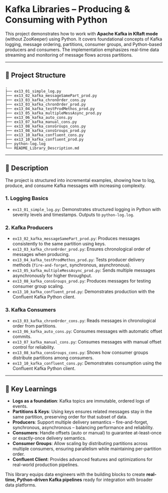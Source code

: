 # Kafka Libraries – Producing & Consuming with Python

This project demonstrates how to work with **Apache Kafka in KRaft mode** (without ZooKeeper) using Python. It covers foundational concepts of Kafka logging, message ordering, partitions, consumer groups, and Python-based producers and consumers. The implementation emphasizes real-time data streaming and monitoring of message flows across partitions.

---

## 📂 Project Structure

```
.
├── ex13_01_simple_log.py
├── ex13_02_kafka_messageSamePart_prod.py
├── ex13_03_kafka_chronOrder_cons.py
├── ex13_03_kafka_chronOrder_prod.py
├── ex13_04_kafka_testProdMethos_prod.py
├── ex13_05_kafka_multipleMessAsync_prod.py
├── ex13_06_kafka_auto_cons.py
├── ex13_07_kafka_manual_cons.py
├── ex13_08_kafka_consGroups_cons.py
├── ex13_08_kafka_consGroups_prod.py
├── ex13_10_kafka_confluent_cons.py
├── ex13_10_kafka_confluent_prod.py
├── python-log.log
└── README_Library_Description.md
```

---

## 📝 Description

The project is structured into incremental examples, showing how to log, produce, and consume Kafka messages with increasing complexity.

### 1. Logging Basics
- `ex13_01_simple_log.py`: Demonstrates structured logging in Python with severity levels and timestamps. Outputs to `python-log.log`.

### 2. Kafka Producers
- `ex13_02_kafka_messageSamePart_prod.py`: Produces messages consistently to the same partition using keys.
- `ex13_03_kafka_chronOrder_prod.py`: Ensures chronological order of messages when producing.
- `ex13_04_kafka_testProdMethos_prod.py`: Tests producer delivery methods (`fire-and-forget`, synchronous, asynchronous).
- `ex13_05_kafka_multipleMessAsync_prod.py`: Sends multiple messages asynchronously for higher throughput.
- `ex13_08_kafka_consGroups_prod.py`: Produces messages for testing consumer group scaling.
- `ex13_10_kafka_confluent_prod.py`: Demonstrates production with the Confluent Kafka Python client.

### 3. Kafka Consumers
- `ex13_03_kafka_chronOrder_cons.py`: Reads messages in chronological order from partitions.
- `ex13_06_kafka_auto_cons.py`: Consumes messages with automatic offset commits.
- `ex13_07_kafka_manual_cons.py`: Consumes messages with manual offset control for reliability.
- `ex13_08_kafka_consGroups_cons.py`: Shows how consumer groups distribute partitions among consumers.
- `ex13_10_kafka_confluent_cons.py`: Demonstrates consumption using the Confluent Kafka Python client.

---

## 🚀 Key Learnings

- **Logs as a foundation**: Kafka topics are immutable, ordered logs of events.
- **Partitions & Keys**: Using keys ensures related messages stay in the same partition, preserving order for that subset of data.
- **Producers**: Support multiple delivery semantics – fire-and-forget, synchronous, asynchronous – balancing performance and reliability.
- **Consumers**: Handle offsets (auto or manual) to guarantee at-least-once or exactly-once delivery semantics.
- **Consumer Groups**: Allow scaling by distributing partitions across multiple consumers, ensuring parallelism while maintaining per-partition order.
- **Confluent Client**: Provides advanced features and optimizations for real-world production pipelines.

This library equips data engineers with the building blocks to create **real-time, Python-driven Kafka pipelines** ready for integration with broader data platforms.

